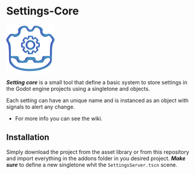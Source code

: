 # Settings-Core

![image](https://raw.githubusercontent.com/GianptDev/Settings-Core/main/addons/SettingsCore/icon.png)

***Setting core*** is a small tool that define a basic system to store settings in the Godot engine projects using a singletone and objects.

Each setting can have an unique name and is instanced as an object with signals to alert any change.

- For more info you can see the wiki.

## Installation

Simply download the project from the asset library or from this repository and import everything in the addons folder in you desired project.
***Make sure*** to define a new singletone whit the `SettingsServer.tscn` scene.
